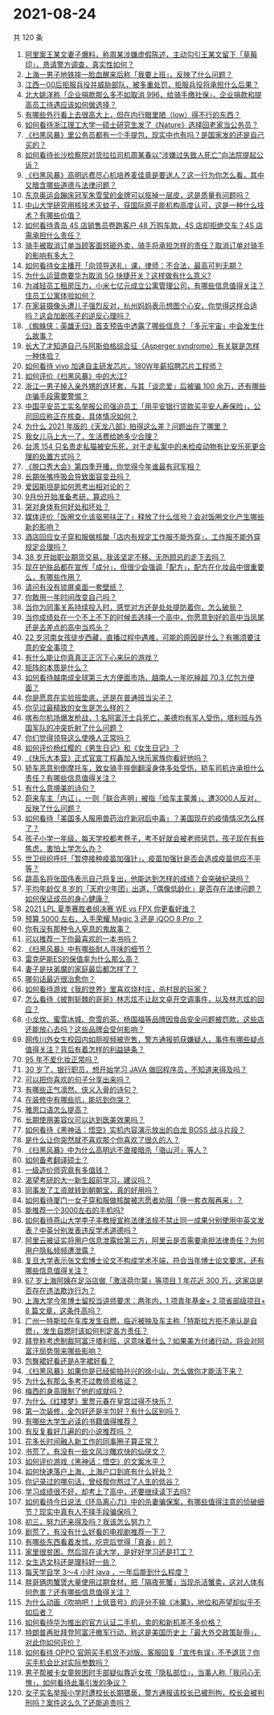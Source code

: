 # 2021-08-24

共 120 条

<!-- BEGIN -->
<!-- 最后更新时间 Tue Aug 24 2021 15:02:22 GMT+0800 (China Standard Time) -->

1. [阿里案王某文妻子爆料，称周某涉嫌虚假陈述，主动勾引王某文留下「草莓印」，恳请警方调查，真实性如何？](https://www.zhihu.com/question/481946550)
1. [上海一男子地铁摔一脸血醒来后称「我要上班」，反映了什么问题？](https://www.zhihu.com/question/481838289)
1. [江西一00后拒服兵役并威胁部队，被多重处罚，拒服兵役将承担什么后果？](https://www.zhihu.com/question/481820607)
1. [北大姚洋称「企业捐款那么多不如取消
   996，给骑手缴社保」，企业捐款和提高员工待遇应该如何做选择？](https://www.zhihu.com/question/481819418)
1. [有哪些外行看上去很高大上，但在内行眼里陋（low）得不行的东西？](https://www.zhihu.com/question/49922975)
1. [如何看待浙江理工大学一硕士研究生发了《Nature》选择回老家当公务员？](https://www.zhihu.com/question/481584910)
1. [《扫黑风暴》里公务员都有一个手提包，现实中也有吗？是国家发的还是自己买的？](https://www.zhihu.com/question/481172904)
1. [如何看待长沙检察院对货拉拉司机周某春以“涉嫌过失致人死亡”向法院提起公诉？](https://www.zhihu.com/question/481042560)
1. [《扫黑风暴》高明远费尽心机培养麦佳竟是要送人？这一行为你怎么看，其中又暗含哪些道德与法律问题？](https://www.zhihu.com/question/481135450)
1. [东京奥运会蹦床冠军朱雪莹的金牌可以抠掉一层皮，这是质量有问题吗？](https://www.zhihu.com/question/482027375)
1. [中山大学研究用核技术灭蚊子，获国际原子能机构高度认可，这是一种什么技术？有哪些价值？](https://www.zhihu.com/question/481606752)
1. [如何看待青岛 4S 店销售员卷跑客户 48 万购车款，4S 店却拒绝交车？4S
   店需承担什么责任？](https://www.zhihu.com/question/481800781)
1. [骑手被取消订单当顾客面怒砸外卖，骑手将承担怎样的责任？取消订单对骑手的影响有多大？](https://www.zhihu.com/question/481891606)
1. [如何看待女主播开「向领导送礼」课，律师：不合法，最高可判无期？](https://www.zhihu.com/question/481638298)
1. [为什么运营商要华为取消 5G 快捷开关？这样做有什么意义?](https://www.zhihu.com/question/479885317)
1. [为减轻员工租房压力，小米七亿元成立公寓管理公司，有哪些信息值得关注？住员工公寓体验如何？](https://www.zhihu.com/question/481880189)
1. [在家装摄像头遭儿子强烈反对，杭州妈妈表示想图个心安，你觉得这样合适吗？这会加剧孩子的逆反心理吗？](https://www.zhihu.com/question/480893636)
1. [《蜘蛛侠：英雄无归》首支预告中透露了哪些信息？「多元宇宙」中会发生什么故事？](https://www.zhihu.com/question/482041573)
1. [长大了才知道自己与阿斯伯格综合征（Asperger
   syndrome）有关联是怎样一种体验？](https://www.zhihu.com/question/54900544)
1. [如何看待 vivo 加速自主研发芯片，180W年薪招聘芯片工程师？](https://www.zhihu.com/question/481787115)
1. [如何评价《扫黑风暴》中的大江?](https://www.zhihu.com/question/479564101)
1. [浙江一男子掉入亲外甥的连环套，与其「谈恋爱」后被骗 100
   余万，还有哪些诈骗手段需要警惕？](https://www.zhihu.com/question/482015026)
1. [中国平安员工实名举报公司强迫员工「用平安银行贷款买平安人寿保险」，公司回应称正在核查，具体情况如何？](https://www.zhihu.com/question/481940406)
1. [为什么 2021 年版的《天龙八部》拍得这么差？问题出在了哪里？](https://www.zhihu.com/question/480936876)
1. [我女儿马上大一了，生活费给她多少合理？](https://www.zhihu.com/question/470906807)
1. [台湾 154
   只名贵走私猫被安乐死，对于走私案中的未检疫动物有比安乐死更合理的处置方式吗？](https://www.zhihu.com/question/482057788)
1. [《脱口秀大会》第四季开播，你觉得今年谁最有冠军相？](https://www.zhihu.com/question/476949269)
1. [长期张嘴呼吸会导致面容变丑吗？](https://www.zhihu.com/question/479620914)
1. [爱因斯坦是如何思考出相对论的？](https://www.zhihu.com/question/306163011)
1. [9月份开始准备考研，算迟吗？](https://www.zhihu.com/question/293463626)
1. [哭对身体有何好处和坏处？](https://www.zhihu.com/question/27028869)
1. [媒体评价「饭圈文化该驱邪扶正了」释放了什么信号？会对饭圈文化产生哪些新的影响？](https://www.zhihu.com/question/481987030)
1. [酒店回应女子穿和服做核酸「店内有规定工作服不能外穿」，工作服不能外穿规定合理吗？](https://www.zhihu.com/question/481836036)
1. [38 岁开始职业期货交易，我该坚定不移、无所顾忌的走下去吗？](https://www.zhihu.com/question/480837697)
1. [现在护肤品都在宣传「成分」，但很少会强调「配方」，配方在化妆品中很重要么，有哪些作用？](https://www.zhihu.com/question/480963021)
1. [请问有没有锁屏桌面一套壁纸？](https://www.zhihu.com/question/386262531)
1. [你敢用一年时间改变自己吗？](https://www.zhihu.com/question/437098355)
1. [当你为同事关系持续投入时，感觉对方还是处处提防着你，怎么破局？](https://www.zhihu.com/question/472103959)
1. [当你成绩处在一个不上不下的时候去选择一个高中，你愿意到好的高中当凤尾还是去差点的高中当鸡头？](https://www.zhihu.com/question/472172005)
1. [22
   岁河南女孩徒步西藏，直播过程中遇难，可能的原因是什么？有哪须要注意的安全事项？](https://www.zhihu.com/question/482041626)
1. [有什么能让你真真正正沉下心来玩的游戏？](https://www.zhihu.com/question/480674006)
1. [矩阵的本质是什么？](https://www.zhihu.com/question/22047061)
1. [如何看待越南成全球第三大方便面市场，越南人一年吃掉超 70.3
   亿包方便面？](https://www.zhihu.com/question/480581875)
1. [你是愿意在实验班垫底，还是在普通班当尖子？](https://www.zhihu.com/question/479338981)
1. [你见过最精致的女生是怎么样的？](https://www.zhihu.com/question/34072838)
1. [喀布尔机场爆发枪战，1
   名阿富汗士兵死亡，美德均有军人受伤，塔利班与外国军队的冲突折射了什么问题？](https://www.zhihu.com/question/481835765)
1. [你们觉得领导这么使唤人正常吗？](https://www.zhihu.com/question/481657873)
1. [如何评价杨红樱的《男生日记》和《女生日记》？](https://www.zhihu.com/question/374346833)
1. [《快乐大本营》正式官宣丁程鑫加入快乐家族你看好他吗？](https://www.zhihu.com/question/481848578)
1. [轿车恶意别倒摩托车，致女骑手摔倒翻滚身体多处受伤，轿车司机许承担什么责任？有哪些信息值得关注？](https://www.zhihu.com/question/481780804)
1. [有什么意境美的诗句？](https://www.zhihu.com/question/471920526)
1. [蔚来车主「内讧」，一则「联合声明」被指「给车主蒙羞」、遭3000人反对，反映了什么问题？](https://www.zhihu.com/question/480847268)
1. [如何看待「美国多人服用兽药治疗新冠后中毒」？美国现在的疫情情况怎么样了？](https://www.zhihu.com/question/481636730)
1. [孩子小学一年级，每天学校都考卷子，考不好就会被老师惩罚，孩子现在有些焦虑，害怕上学怎么办？](https://www.zhihu.com/question/480434521)
1. [世卫组织呼吁「暂停接种疫苗加强针」，疫苗加强针是否会造成疫苗供应不平等？](https://www.zhihu.com/question/480932711)
1. [跳高名将张国伟表示自己将复出，他能达到怎样的成绩？会突破纪录吗？](https://www.zhihu.com/question/481274515)
1. [平均年龄仅 8
   岁的「天府少年团」出道，「偶像低龄化」是否存在法律问题？如何保证成员的身心健康？](https://www.zhihu.com/question/481458744)
1. [2021 LPL 夏季赛胜者组决赛 WE vs FPX
   你更看好谁？](https://www.zhihu.com/question/481708881)
1. [预算 5000 左右，入手荣耀 Magic 3 还是 iQOO 8 Pro
   ？](https://www.zhihu.com/question/480707390)
1. [你有没有那种令人窒息的鬼故事？](https://www.zhihu.com/question/431622258)
1. [可以推荐一下你最喜欢的一本书吗？](https://www.zhihu.com/question/479198986)
1. [《扫黑风暴》中有哪些耐人寻味的细节？](https://www.zhihu.com/question/478531832)
1. [雷克萨斯ES的保值率为什么那么高？](https://www.zhihu.com/question/480343678)
1. [妻子是扶弟魔的家庭最后都怎样了？](https://www.zhihu.com/question/388115245)
1. [哪句话最近很治愈你？](https://www.zhihu.com/question/477498477)
1. [如何看待游戏《我的世界》里喜欢烧村庄，杀村民的玩家？](https://www.zhihu.com/question/480721633)
1. [怎么看待《披荆斩棘的哥哥》林志炫不让赵文卓开空调事件，以及林志炫的回应？](https://www.zhihu.com/question/481471769)
1. [小龙坎、蜜雪冰城、奈雪的茶、杨国福等品牌因食品安全问题被罚款，这些店还能放心去吗？这些品牌会受何影响？](https://www.zhihu.com/question/481834540)
1. [网传川外女生校园内如厕视频被兜售，警方通报抓获嫌疑人，事件有哪些疑点值得关注？背后有着怎样的利益链条？](https://www.zhihu.com/question/481646586)
1. [95 年不爱化妆正常吗？](https://www.zhihu.com/question/471644550)
1. [30 岁了，银行职员，想开始学习 JAVA
   做回程序员，不知道来得及吗？](https://www.zhihu.com/question/480709784)
1. [可以把你喜欢的句子分享出来吗？](https://www.zhihu.com/question/479486842)
1. [有哪些正气凛然、侠义入骨的诗句？](https://www.zhihu.com/question/458696866)
1. [在装修中有哪些坑，能坑到你哭？](https://www.zhihu.com/question/354944519)
1. [雅思口语怎么提高？](https://www.zhihu.com/question/284139982)
1. [长期使用美容仪可以达到医美效果吗？](https://www.zhihu.com/question/411481531)
1. [如何看待《黑神话：悟空》实机内容演示放出的白龙 BOSS
   战斗片段？](https://www.zhihu.com/question/481121343)
1. [是什么让你突然就不喜欢那个你喜欢了很久的人？](https://www.zhihu.com/question/478679800)
1. [《扫黑风暴》中为什么高明远不直接暗杀「骆山河」等人？](https://www.zhihu.com/question/481511154)
1. [如何备考翻译硕士？](https://www.zhihu.com/question/29702896)
1. [一级造价师究竟有多值钱？](https://www.zhihu.com/question/323400058)
1. [渴望考研的大一新生超前学习，建议吗？](https://www.zhihu.com/question/481092077)
1. [同事发了工资就转到朝朝宝，真的好用吗？](https://www.zhihu.com/question/478987469)
1. [如何看待厦门一女子穿和服做核酸被志愿者劝阻「换一套衣服再来」？](https://www.zhihu.com/question/481731637)
1. [能推荐一个3000左右的手机吗?](https://www.zhihu.com/question/472016108)
1. [如何看待燕山大学李子丰教授宣称法律法规不禁止同一成果分别使用中英文发表？中英分别发表违反学术道德吗？](https://www.zhihu.com/question/481090539)
1. [阿里云被证实将用户信息泄露给第三方，阿里云是否需要承担法律责任？为何用户隐私频频遭泄露？](https://www.zhihu.com/question/481804999)
1. [复旦大学表示张文宏博士论文不构成学术不端，符合当年博士论文要求，还有哪些信息值得关注？](https://www.zhihu.com/question/481846419)
1. [67 岁上海阿姨在足浴店做「激活荷尔蒙」等项目 1 年花近 300
   万，这家店是否存在违法欺诈行为？](https://www.zhihu.com/question/481796480)
1. [上海大学今年博士留校当讲师要求：两年内，1 项青年基金+ 2 项省部级项目+ 8
   篇文章，这条件高吗？](https://www.zhihu.com/question/481599590)
1. [广州一特斯拉在车库发生自燃，临近被殃及车主称「特斯拉方拒不承认是自燃」，发生自燃时该如何判定各方责任？](https://www.zhihu.com/question/481845687)
1. [拜登称考虑制裁阿富汗塔利班，这意味着什么？如果美方付诸行动，将会对阿富汗局势带来哪些影响？](https://www.zhihu.com/question/481786420)
1. [包臀裙好看还是A字裙好看？](https://www.zhihu.com/question/479878939)
1. [《扫黑风暴》如果你是已经偷拍孙兴的徐小山，怎么做你才能活下来？](https://www.zhihu.com/question/480727279)
1. [为什么有那么多考不过教师资格证？](https://www.zhihu.com/question/470603793)
1. [梅西的身高限制了他的成就吗？](https://www.zhihu.com/question/264340643)
1. [为什么《红楼梦》里贾元春在皇宫过得不快乐？](https://www.zhihu.com/question/479706090)
1. [第一次装修，全包好还是半包好？有什么区别吗？](https://www.zhihu.com/question/368904290)
1. [有哪些大学生必读的书籍值得推荐？](https://www.zhihu.com/question/461936428)
1. [有反复看好几遍的的小说推荐吗 ？](https://www.zhihu.com/question/440336071)
1. [花多长时间融入新工作的同事圈子算正常？](https://www.zhihu.com/question/268014670)
1. [书荒了，有没有一些文风沙雕欢快的仙侠文？](https://www.zhihu.com/question/439260266)
1. [如何评价游戏《黑神话：悟空》的文案水平？](https://www.zhihu.com/question/481566338)
1. [如何快速落户上海，上海户口到底有什么好处？](https://www.zhihu.com/question/455579654)
1. [你记录过的哪句话，曾经帮你熬过了人生的低谷？](https://www.zhihu.com/question/477486661)
1. [学习成绩很不好，却考上了高中，还要继续读下去吗?](https://www.zhihu.com/question/474572734)
1. [如何看待今日说法《环岛离心力》中的杀妻骗保案，有哪些值得注意的侦破细节？现实中真有人不择手段骗保吗？](https://www.zhihu.com/question/481650863)
1. [初三，努力还来得及吗？我该怎么努力？](https://www.zhihu.com/question/481003088)
1. [剧荒了，有没有什么好看的电视剧推荐一下？](https://www.zhihu.com/question/480395847)
1. [有哪些东西看着发怵，吃完后觉得「真香」的？](https://www.zhihu.com/question/480324272)
1. [家里很贫困，然后现在读大学，是好好学习还是打工？](https://www.zhihu.com/question/480298420)
1. [女生选文科还是理科好一些？](https://www.zhihu.com/question/478306677)
1. [每天学自学 3～4 小时 java ，一年后能到什么程度？](https://www.zhihu.com/question/449001544)
1. [胖哥俩肉蟹煲大量使用过期食材，把「隔夜死蟹」当现杀活蟹卖，这对人体有何危害？还有哪些信息值得关注？](https://www.zhihu.com/question/481761479)
1. [为什么动画《吹响吧！上低音号》的评分不输《冰菓》，地位和声望却似乎不如后者？](https://www.zhihu.com/question/481259468)
1. [如何看待华为推出的官方认证二手机，卖的和新机差不多价格？](https://www.zhihu.com/question/481027759)
1. [特朗普再批拜登阿富汗撤军行动，称这是美国历史上「最大外交政策耻辱」，对此你如何评价？](https://www.zhihu.com/question/481764074)
1. [如何看待 OPPO
   官网买手机货不对版，客服回复「宣传有误」不予退货？你买手机会比对实际参数吗？](https://www.zhihu.com/question/481609072)
1. [男子帮被卡女童脱困时手部疑似靠近女孩「隐私部位」，当事人称「我问心无愧」，如何看待此事引发的争议？](https://www.zhihu.com/question/481599840)
1. [女子实名举报小学时遭校长长期猥亵，警方通报该校长已被刑拘，校长会被判刑吗？案件这么久了还能追责吗？](https://www.zhihu.com/question/481588445)

<!-- END -->
